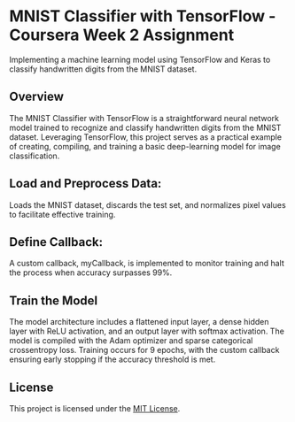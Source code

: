 # MNIST Classifier with TensorFlow - Coursera Week 2 Assignment

Implementing a machine learning model using TensorFlow and Keras to classify handwritten digits from the MNIST dataset.

## Overview

The MNIST Classifier with TensorFlow is a straightforward neural network model trained to recognize and classify handwritten digits from the MNIST dataset. Leveraging TensorFlow, this project serves as a practical example of creating, compiling, and training a basic deep-learning model for image classification.

## Load and Preprocess Data:

Loads the MNIST dataset, discards the test set, and normalizes pixel values to facilitate effective training.

## Define Callback:

A custom callback, myCallback, is implemented to monitor training and halt the process when accuracy surpasses 99%.

## Train the Model

The model architecture includes a flattened input layer, a dense hidden layer with ReLU activation, and an output layer with softmax activation. The model is compiled with the Adam optimizer and sparse categorical crossentropy loss. Training occurs for 9 epochs, with the custom callback ensuring early stopping if the accuracy threshold is met.

## License

This project is licensed under the [MIT License](LICENSE).
